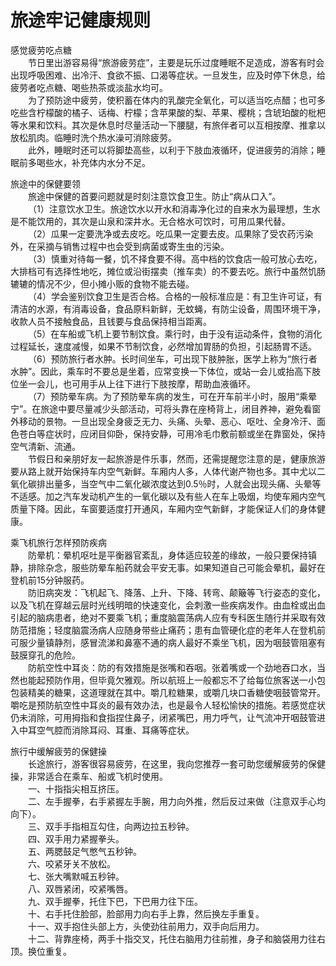 # 旅途牢记健康规则  

感觉疲劳吃点糖  
&emsp;&emsp;节日里出游容易得“旅游疲劳症”，主要是玩乐过度睡眠不足造成，游客有时会出现呼吸困难、出冷汗、食欲不振、口渴等症状。一旦发生，应及时停下休息，给疲劳者吃点糖、喝些热茶或淡盐水均可。  
&emsp;&emsp;为了预防途中疲劳，使积蓄在体内的乳酸完全氧化，可以适当吃点醋；也可多吃些含柠檬酸的橘子、话梅、柠檬；含苹果酸的梨、苹果、樱桃；含琥珀酸的枇杷等水果和饮料。其次是休息时尽量活动一下腰腿，有旅伴者可以互相按摩、推拿以放松肌肉。临睡时洗个热水澡可消除疲劳。  
&emsp;&emsp;此外，睡眠时还可以将脚垫高些，以利于下肢血液循环，促进疲劳的消除；睡眠前多喝些水，补充体内水分不足。  

旅途中的保健要领  
&emsp;&emsp;旅途中保健的首要问题就是时刻注意饮食卫生。防止“病从口入”。  
&emsp;&emsp;（1）注意饮水卫生。旅途饮水以开水和消毒净化过的自来水为最理想，生水是不能饮用的，其次是山泉和深井水。无合格水可饮时，可用瓜果代替。  
&emsp;&emsp;（2）瓜果一定要洗净或去皮吃。吃瓜果一定要去皮。瓜果除了受农药污染外，在采摘与销售过程中也会受到病菌或寄生虫的污染。  
&emsp;&emsp;（3）慎重对待每一餐，饥不择食要不得。高中档的饮食店一般可放心去吃，大排档可有选择性地吃，摊位或沿街摆卖（推车卖）的不要去吃。旅行中虽然饥肠辘辘的情况不少，但小摊小贩的食物不能去碰。  
&emsp;&emsp;（4）学会鉴别饮食卫生是否合格。合格的一般标准应是：有卫生许可证，有清洁的水源，有消毒设备，食品原料新鲜，无蚊蝇，有防尘设备，周围环境干净，收款人员不接触食品，且钱要与食品保持相当距离。  
&emsp;&emsp;（5）在车船或飞机上要节制饮食。乘行时，由于没有运动条件，食物的消化过程延长，速度减慢，如果不节制饮食，必然增加胃肠的负担，引起肠胃不适。  
&emsp;&emsp;（6）预防旅行者水肿。长时间坐车，可出现下肢肿胀，医学上称为“旅行者水肿”。因此，乘车时不要总是坐着，应常变换一下体位，或站一会儿或抬高下肢位坐一会儿，也可用手从上往下进行下肢按摩，帮助血液循环。  
&emsp;&emsp;（7）预防晕车病。为了预防晕车病的发生，可在开车前半小时，服用“乘晕宁”。在旅途中要尽量减少头部活动，可将头靠在座椅背上，闭目养神，避免看窗外移动的景物。一旦出现全身疲乏无力、头痛、头晕、恶心、呕吐、全身冷汗、面色苍白等症状时，应闭目仰卧，保持安静，可用冷毛巾敷前额或坐在靠窗处，保持空气清新、流通。  
&emsp;&emsp;节假日和亲朋好友一起旅游是件乐事，然而，还需提醒您注意的是，健康旅游要从路上就开始保持车内空气新鲜。车厢内人多，人体代谢产物也多。其中尤以二氧化碳排出量多，当空气中二氧化碳浓度达到0.5％时，人就会出现头痛、头晕等不适感。加之汽车发动机产生的一氧化碳以及有些人在车上吸烟，均使车厢内空气质量下降。因此，车窗要适度打开通风，车厢内空气新鲜，才能保证人们的身体健康。  

乘飞机旅行怎样预防疾病  
&emsp;&emsp;防晕机：晕机呕吐是平衡器官紊乱，身体适应较差的缘故，一般只要保持镇静，排除杂念，服些防晕车船药就会平安无事。如果知道自己可能会晕机，最好在登机前15分钟服药。  
&emsp;&emsp;防旧病突发：飞机起飞、降落、上升、下降、转弯、颠簸等飞行姿态的变化，以及飞机在穿越云层时光线明暗的快速变化，会刺激一些疾病发作。由血栓或出血引起的脑病患者，绝对不要乘飞机；重度脑震荡病人应有专科医生随行并采取有效防范措施；轻度脑震汤病人应随身带些止痛药；患有血管硬化症的老年人在登机前可服少量镇静剂，感冒流涕和鼻塞不通的病人最好不乘坐飞机，因为咽鼓管阻塞有鼓膜穿孔的危险。  
&emsp;&emsp;防航空性中耳炎：防的有效措施是张嘴和吞咽。张着嘴或一个劲地吞口水，当然也能起预防作用，但毕竟欠雅观。所以航班上一般都忘不了给每位旅客送一小包包装精美的糖果，这道理就在其中。嚼几粒糖果，或嚼几块口香糖使咽鼓管常开。嚼吃是预防航空性中耳炎的最有效办法，也是最令人轻松愉快的措施。若感觉症状仍未消除，可用拇指和食指捏住鼻子，闭紧嘴巴，用力呼气，让气流冲开咽鼓管进入中耳空气腔而消除耳闷、耳重、耳痛等症状。  

旅行中缓解疲劳的保健操  
&emsp;&emsp;长途旅行，游客很容易疲劳，在这里，我向您推荐一套可助您缓解疲劳的保健操，非常适合在乘车、船或飞机时使用。  
&emsp;&emsp;一、十指指尖相互挤压。  
&emsp;&emsp;二、左手握拳，右手紧握左手腕，用力向外推，然后反过来做（注意双手心均向下）。  
&emsp;&emsp;三、双手手指相互勾住，向两边拉五秒钟。  
&emsp;&emsp;四、双手用力紧握拳头。  
&emsp;&emsp;五、两腮鼓足气憋气五秒钟。  
&emsp;&emsp;六、咬紧牙关不放松。  
&emsp;&emsp;七、张大嘴默喊五秒钟。  
&emsp;&emsp;八、双唇紧闭，咬紧嘴唇。  
&emsp;&emsp;九、双手握拳，托住下巴，下巴用力往下压。  
&emsp;&emsp;十、右手托住脸部，脸部用力向右手上靠，然后换左手重复。  
&emsp;&emsp;十一、双手抱住头部上方，头使劲往前用力，双手向后用力。  
&emsp;&emsp;十二、背靠座椅，两手十指交叉，托住右脑用力往前推，身子和脑袋用力往右顶。换位重复。  